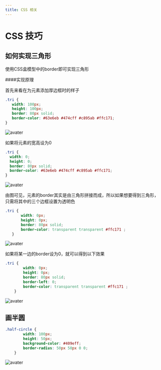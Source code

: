 ```yaml
---
title: CSS 相关
---
```


# CSS 技巧

## 如何实现三角形

使用CSS盒模型中的border即可实现三角形

####实现原理

首先来看在为元素添加厚边框时的样子

```css
.tri {
   width: 100px;
   height: 100px;
   border: 80px solid;
   border-color: #63e6eb #474cff #c895ab #ffc171;
}
```
![avater](/tri-1.png)

如果将元素的宽高设为0
 ```css
.tri {
   width: 0;
   height: 0;
   border: 80px solid;
   border-color: #63e6eb #474cff #c895ab #ffc171;
}
```
![avater](/tri-2.png)
 
由图可见，元素的border其实是由三角形拼接而成，所以如果想要得到三角形，只需将其中的三个边框设置为透明色
 
 ```css
.tri {
        width: 0px;
        height: 0px;
        border: 80px solid;
        border-color: transparent transparent #ffc171 ;
    }
```
![avater](/tri-3.png)

如果将某一边的border设为0，就可以得到以下效果

```css
.tri {
        width: 0px;
        height: 0px;
        border: 80px solid;
        border-left: 0;
        border-color: transparent transparent #ffc171 ;
    }
```
![avater](/tri-4.png)

## 画半圆

```css
.half-circle {
        width: 100px;
        height: 50px;
        background-color: #409eff;
        border-radius: 50px 50px 0 0;
    }
```
![avater](/half-circle.png)
